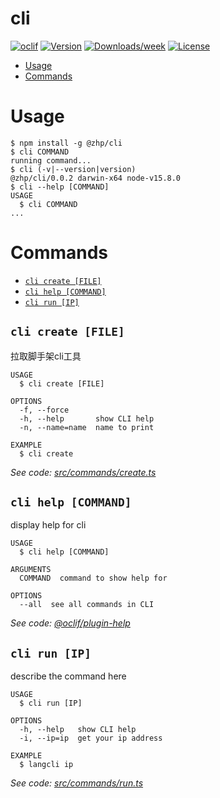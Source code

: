 cli
===



[![oclif](https://img.shields.io/badge/cli-oclif-brightgreen.svg)](https://oclif.io)
[![Version](https://img.shields.io/npm/v/cli.svg)](https://npmjs.org/package/cli)
[![Downloads/week](https://img.shields.io/npm/dw/cli.svg)](https://npmjs.org/package/cli)
[![License](https://img.shields.io/npm/l/cli.svg)](https://github.com/3lang3/cli/blob/master/package.json)

<!-- toc -->
* [Usage](#usage)
* [Commands](#commands)
<!-- tocstop -->
# Usage
<!-- usage -->
```sh-session
$ npm install -g @zhp/cli
$ cli COMMAND
running command...
$ cli (-v|--version|version)
@zhp/cli/0.0.2 darwin-x64 node-v15.8.0
$ cli --help [COMMAND]
USAGE
  $ cli COMMAND
...
```
<!-- usagestop -->
# Commands
<!-- commands -->
* [`cli create [FILE]`](#cli-create-file)
* [`cli help [COMMAND]`](#cli-help-command)
* [`cli run [IP]`](#cli-run-ip)

## `cli create [FILE]`

拉取脚手架cli工具

```
USAGE
  $ cli create [FILE]

OPTIONS
  -f, --force
  -h, --help       show CLI help
  -n, --name=name  name to print

EXAMPLE
  $ cli create
```

_See code: [src/commands/create.ts](https://github.com/3lang3/cli/blob/v0.0.2/src/commands/create.ts)_

## `cli help [COMMAND]`

display help for cli

```
USAGE
  $ cli help [COMMAND]

ARGUMENTS
  COMMAND  command to show help for

OPTIONS
  --all  see all commands in CLI
```

_See code: [@oclif/plugin-help](https://github.com/oclif/plugin-help/blob/v3.2.2/src/commands/help.ts)_

## `cli run [IP]`

describe the command here

```
USAGE
  $ cli run [IP]

OPTIONS
  -h, --help   show CLI help
  -i, --ip=ip  get your ip address

EXAMPLE
  $ langcli ip
```

_See code: [src/commands/run.ts](https://github.com/3lang3/cli/blob/v0.0.2/src/commands/run.ts)_
<!-- commandsstop -->

